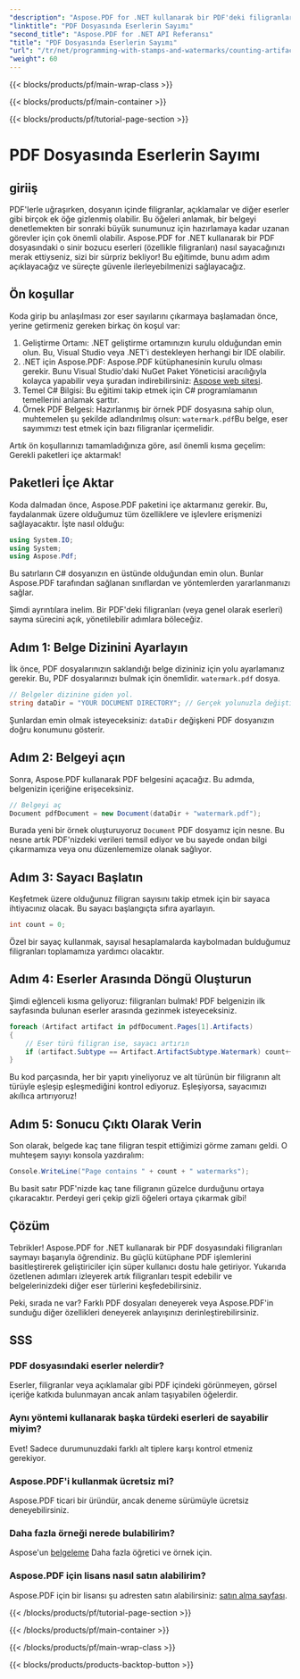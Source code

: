 ```yaml
---
"description": "Aspose.PDF for .NET kullanarak bir PDF'deki filigranları nasıl sayacağınızı öğrenin. Herhangi bir ön deneyim gerektirmeyen yeni başlayanlar için adım adım kılavuz."
"linktitle": "PDF Dosyasında Eserlerin Sayımı"
"second_title": "Aspose.PDF for .NET API Referansı"
"title": "PDF Dosyasında Eserlerin Sayımı"
"url": "/tr/net/programming-with-stamps-and-watermarks/counting-artifacts/"
"weight": 60
---
```


{{< blocks/products/pf/main-wrap-class >}}

{{< blocks/products/pf/main-container >}}

{{< blocks/products/pf/tutorial-page-section >}}

# PDF Dosyasında Eserlerin Sayımı

## giriiş

PDF'lerle uğraşırken, dosyanın içinde filigranlar, açıklamalar ve diğer eserler gibi birçok ek öğe gizlenmiş olabilir. Bu öğeleri anlamak, bir belgeyi denetlemekten bir sonraki büyük sunumunuz için hazırlamaya kadar uzanan görevler için çok önemli olabilir. Aspose.PDF for .NET kullanarak bir PDF dosyasındaki o sinir bozucu eserleri (özellikle filigranları) nasıl sayacağınızı merak ettiyseniz, sizi bir sürpriz bekliyor! Bu eğitimde, bunu adım adım açıklayacağız ve süreçte güvenle ilerleyebilmenizi sağlayacağız. 

## Ön koşullar

Koda girip bu anlaşılması zor eser sayılarını çıkarmaya başlamadan önce, yerine getirmeniz gereken birkaç ön koşul var:

1. Geliştirme Ortamı: .NET geliştirme ortamınızın kurulu olduğundan emin olun. Bu, Visual Studio veya .NET'i destekleyen herhangi bir IDE olabilir.
2. .NET için Aspose.PDF: Aspose.PDF kütüphanesinin kurulu olması gerekir. Bunu Visual Studio'daki NuGet Paket Yöneticisi aracılığıyla kolayca yapabilir veya şuradan indirebilirsiniz: [Aspose web sitesi](https://releases.aspose.com/pdf/net/).
3. Temel C# Bilgisi: Bu eğitimi takip etmek için C# programlamanın temellerini anlamak şarttır.
4. Örnek PDF Belgesi: Hazırlanmış bir örnek PDF dosyasına sahip olun, muhtemelen şu şekilde adlandırılmış olsun: `watermark.pdf`Bu belge, eser sayımımızı test etmek için bazı filigranlar içermelidir.

Artık ön koşullarınızı tamamladığınıza göre, asıl önemli kısma geçelim: Gerekli paketleri içe aktarmak!

## Paketleri İçe Aktar

Koda dalmadan önce, Aspose.PDF paketini içe aktarmanız gerekir. Bu, faydalanmak üzere olduğumuz tüm özelliklere ve işlevlere erişmenizi sağlayacaktır. İşte nasıl olduğu:

```csharp
using System.IO;
using System;
using Aspose.Pdf;
```

Bu satırların C# dosyanızın en üstünde olduğundan emin olun. Bunlar Aspose.PDF tarafından sağlanan sınıflardan ve yöntemlerden yararlanmanızı sağlar. 

Şimdi ayrıntılara inelim. Bir PDF'deki filigranları (veya genel olarak eserleri) sayma sürecini açık, yönetilebilir adımlara böleceğiz.

## Adım 1: Belge Dizinini Ayarlayın

İlk önce, PDF dosyalarınızın saklandığı belge dizininiz için yolu ayarlamanız gerekir. Bu, PDF dosyalarınızı bulmak için önemlidir. `watermark.pdf` dosya.

```csharp
// Belgeler dizinine giden yol.
string dataDir = "YOUR DOCUMENT DIRECTORY"; // Gerçek yolunuzla değiştirin
```

Şunlardan emin olmak isteyeceksiniz: `dataDir` değişkeni PDF dosyanızın doğru konumunu gösterir. 

## Adım 2: Belgeyi açın

Sonra, Aspose.PDF kullanarak PDF belgesini açacağız. Bu adımda, belgenizin içeriğine erişeceksiniz.

```csharp
// Belgeyi aç
Document pdfDocument = new Document(dataDir + "watermark.pdf");
```

Burada yeni bir örnek oluşturuyoruz `Document` PDF dosyamız için nesne. Bu nesne artık PDF'nizdeki verileri temsil ediyor ve bu sayede ondan bilgi çıkarmamıza veya onu düzenlememize olanak sağlıyor.

## Adım 3: Sayacı Başlatın

Keşfetmek üzere olduğunuz filigran sayısını takip etmek için bir sayaca ihtiyacınız olacak. Bu sayacı başlangıçta sıfıra ayarlayın.

```csharp
int count = 0;
```

Özel bir sayaç kullanmak, sayısal hesaplamalarda kaybolmadan bulduğumuz filigranları toplamamıza yardımcı olacaktır.

## Adım 4: Eserler Arasında Döngü Oluşturun

Şimdi eğlenceli kısma geliyoruz: filigranları bulmak! PDF belgenizin ilk sayfasında bulunan eserler arasında gezinmek isteyeceksiniz.

```csharp
foreach (Artifact artifact in pdfDocument.Pages[1].Artifacts)
{
    // Eser türü filigran ise, sayacı artırın
    if (artifact.Subtype == Artifact.ArtifactSubtype.Watermark) count++;
}
```

Bu kod parçasında, her bir yapıtı yineliyoruz ve alt türünün bir filigranın alt türüyle eşleşip eşleşmediğini kontrol ediyoruz. Eşleşiyorsa, sayacımızı akıllıca artırıyoruz!

## Adım 5: Sonucu Çıktı Olarak Verin

Son olarak, belgede kaç tane filigran tespit ettiğimizi görme zamanı geldi. O muhteşem sayıyı konsola yazdıralım:

```csharp
Console.WriteLine("Page contains " + count + " watermarks");
```

Bu basit satır PDF'nizde kaç tane filigranın güzelce durduğunu ortaya çıkaracaktır. Perdeyi geri çekip gizli öğeleri ortaya çıkarmak gibi!

## Çözüm 

Tebrikler! Aspose.PDF for .NET kullanarak bir PDF dosyasındaki filigranları saymayı başarıyla öğrendiniz. Bu güçlü kütüphane PDF işlemlerini basitleştirerek geliştiriciler için süper kullanıcı dostu hale getiriyor. Yukarıda özetlenen adımları izleyerek artık filigranları tespit edebilir ve belgelerinizdeki diğer eser türlerini keşfedebilirsiniz.

Peki, sırada ne var? Farklı PDF dosyaları deneyerek veya Aspose.PDF'in sunduğu diğer özellikleri deneyerek anlayışınızı derinleştirebilirsiniz. 

## SSS

### PDF dosyasındaki eserler nelerdir?  
Eserler, filigranlar veya açıklamalar gibi PDF içindeki görünmeyen, görsel içeriğe katkıda bulunmayan ancak anlam taşıyabilen öğelerdir.

### Aynı yöntemi kullanarak başka türdeki eserleri de sayabilir miyim?  
Evet! Sadece durumunuzdaki farklı alt tiplere karşı kontrol etmeniz gerekiyor.

### Aspose.PDF'i kullanmak ücretsiz mi?  
Aspose.PDF ticari bir üründür, ancak deneme sürümüyle ücretsiz deneyebilirsiniz. 

### Daha fazla örneği nerede bulabilirim?  
Aspose'un [belgeleme](https://reference.aspose.com/pdf/net/) Daha fazla öğretici ve örnek için.

### Aspose.PDF için lisans nasıl satın alabilirim?  
Aspose.PDF için bir lisansı şu adresten satın alabilirsiniz: [satın alma sayfası](https://purchase.aspose.com/buy).

{{< /blocks/products/pf/tutorial-page-section >}}

{{< /blocks/products/pf/main-container >}}

{{< /blocks/products/pf/main-wrap-class >}}

{{< blocks/products/products-backtop-button >}}